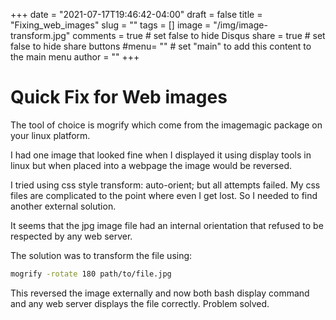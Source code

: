 +++
date = "2021-07-17T19:46:42-04:00"
draft = false
title = "Fixing_web_images"
slug = ""
tags = []
image = "/img/image-transform.jpg"
comments = true	# set false to hide Disqus
share = true	# set false to hide share buttons
#menu= ""		# set "main" to add this content to the main menu
author = ""
+++

# Quick Fix for Web images

The tool of choice is mogrify which come from the imagemagic package on your linux platform.

I had one image that looked fine when I displayed it using display tools in linux but when placed into a webpage the image would be reversed.

I tried using css style transform: auto-orient; but all attempts failed. My css files are complicated to the point where even I get lost. So  I needed to find another external solution.

It seems that the jpg image file had an internal orientation that refused to be respected by any web server. 

The solution was to transform the file using:

```bash
mogrify -rotate 180 path/to/file.jpg
```

This reversed the image externally and now both bash display command and any web server displays the file correctly. Problem solved.



<!--more-->
